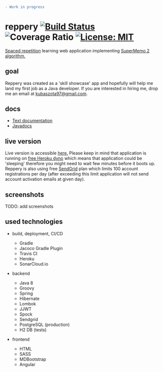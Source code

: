 ```diff
- Work in progress
```
# reppery [![Build Status](https://travis-ci.org/szotaa/reppery.svg?branch=master)](https://travis-ci.org/szotaa/reppery) ![Coverage Ratio](https://sonarcloud.io/api/project_badges/measure?project=pl.szotaa%3Areppery%3Areppery-backend&metric=coverage) [![License: MIT](https://img.shields.io/badge/License-MIT-yellow.svg)](https://opensource.org/licenses/MIT)
<a href="https://en.wikipedia.org/wiki/Spaced_repetition">Spaced repetition</a> learning web application implementing 
<a href="https://www.supermemo.com/english/ol/sm2.htm">SuperMemo 2 algorithm.</a>

## goal
Reppery was created as a 'skill showcase' app and hopefully will help me land my first job as a Java developer. 
If you are interested in hiring me, drop me an email at <a href="mailto:kubaszota97@gmail.com">kubaszota97@gmail.com</a>.

## docs
- <a href="https://github.com/szotaa/reppery/wiki/reppery-documentation">Text documentation</a>
- <a href="https://szotaa.github.io/reppery/">Javadocs</a>

## live version
Live version is accessible <a href="https://reppery.herokuapp.com/">here.</a> Please keep in mind that application is 
running on <a href="https://www.heroku.com/pricing#dynos">free Heroku dyno</a> which means that application could be 
'sleeping' therefore you might need to wait few minutes before it boots up. Reppery is also using free 
<a href="https://sendgrid.com/pricing/">SendGrid</a> plan which limits 100 account registrations per day 
(after exceeding this limit application will not send account activation emails at given day).

## screenshots
TODO: add screenshots

## used technologies

* build, deployment, CI/CD
    * Gradle
    * Jacoco Gradle Plugin
    * Travis CI
    * Heroku
    * SonarCloud.io
    
* backend
    * Java 8
    * Groovy
    * Spring
    * Hibernate
    * Lombok
    * JJWT
    * Spock
    * Sendgrid
    * PostgreSQL (production)
    * H2 DB (tests)
    
* frontend
    * HTML
    * SASS
    * MDBootstrap
    * Angular
    

